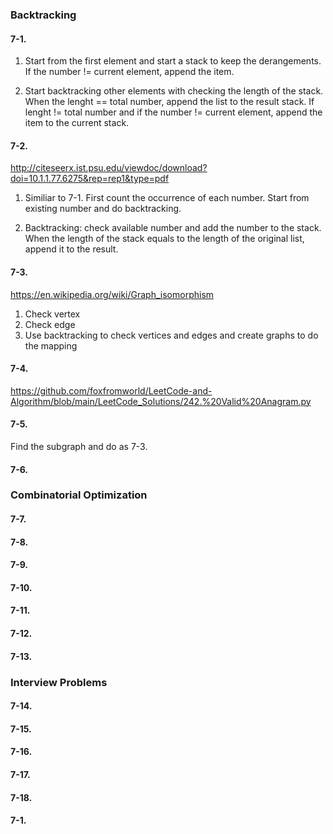 <h3>Backtracking</h3>

<h4>7-1.</h4> 

1. Start from the first element and start a stack to keep the derangements. If the number != current element, append the item.

2. Start backtracking other elements with checking the length of the stack. When the lenght == total number, append the list to the result stack. If lenght != total number and if the number != current element, append the item to the current stack.

<h4>7-2.</h4> 

http://citeseerx.ist.psu.edu/viewdoc/download?doi=10.1.1.77.6275&rep=rep1&type=pdf

1. Similiar to 7-1. First count the occurrence of each number. Start from existing number and do backtracking. 

2. Backtracking: check available number and add the number to the stack. When the length of the stack equals to the length of the original list, append it to the result.

<h4>7-3.</h4> 

https://en.wikipedia.org/wiki/Graph_isomorphism

1. Check vertex
2. Check edge
3. Use backtracking to check vertices and edges and create graphs to do the mapping

<h4>7-4.</h4> 

https://github.com/foxfromworld/LeetCode-and-Algorithm/blob/main/LeetCode_Solutions/242.%20Valid%20Anagram.py

<h4>7-5.</h4> 

Find the subgraph and do as 7-3.

<h4>7-6.</h4> 

<h3>Combinatorial Optimization</h3>

<h4>7-7.</h4> 

<h4>7-8.</h4> 

<h4>7-9.</h4> 

<h4>7-10.</h4> 

<h4>7-11.</h4> 

<h4>7-12.</h4> 

<h4>7-13.</h4> 

<h3>Interview Problems</h3>

<h4>7-14.</h4> 

<h4>7-15.</h4> 

<h4>7-16.</h4> 

<h4>7-17.</h4> 

<h4>7-18.</h4> 

<h4>7-1.</h4> 
